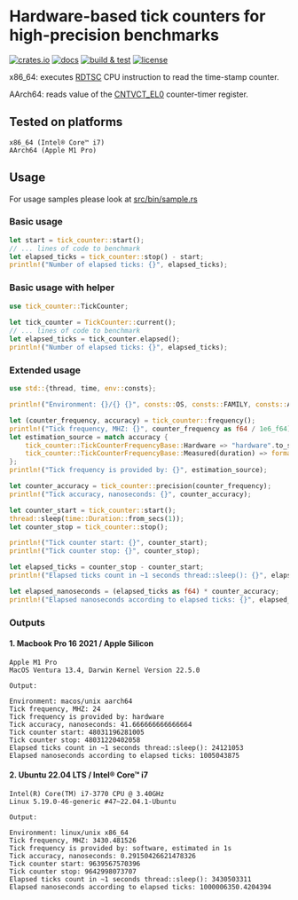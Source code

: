 # Hardware-based tick counters for high-precision benchmarks

[![crates.io](https://img.shields.io/crates/v/tick_counter)](https://crates.io/crates/tick_counter)
[![docs](https://img.shields.io/docsrs/tick_counter)](https://docs.rs/tick_counter/latest/tick_counter/)
[![build & test](https://github.com/sheroz/tick_counter/actions/workflows/ci.yml/badge.svg)](https://github.com/sheroz/tick_counter/actions/workflows/ci.yml)
[![license](https://img.shields.io/github/license/sheroz/tick_counter)](https://github.com/sheroz/tick_counter/blob/main/LICENSE.txt)

x86_64: executes [RDTSC](https://www.intel.com/content/dam/www/public/us/en/documents/white-papers/ia-32-ia-64-benchmark-code-execution-paper.pdf) CPU instruction to read the time-stamp counter.

AArch64: reads value of the [CNTVCT_EL0](https://developer.arm.com/documentation/ddi0595/2021-12/AArch64-Registers/CNTVCT-EL0--Counter-timer-Virtual-Count-register) counter-timer register.

## Tested on platforms

```text
x86_64 (Intel® Core™ i7)
AArch64 (Apple M1 Pro)
```

## Usage

For usage samples please look at [src/bin/sample.rs](src/bin/sample.rs)

### Basic usage

```rust
let start = tick_counter::start();
// ... lines of code to benchmark
let elapsed_ticks = tick_counter::stop() - start;
println!("Number of elapsed ticks: {}", elapsed_ticks);
```

### Basic usage with helper

```rust
use tick_counter::TickCounter;
 
let tick_counter = TickCounter::current();
// ... lines of code to benchmark
let elapsed_ticks = tick_counter.elapsed();
println!("Number of elapsed ticks: {}", elapsed_ticks);
```

### Extended usage

```rust
use std::{thread, time, env::consts};

println!("Environment: {}/{} {}", consts::OS, consts::FAMILY, consts::ARCH);

let (counter_frequency, accuracy) = tick_counter::frequency();
println!("Tick frequency, MHZ: {}", counter_frequency as f64 / 1e6_f64);
let estimation_source = match accuracy {
    tick_counter::TickCounterFrequencyBase::Hardware => "hardware".to_string(),
    tick_counter::TickCounterFrequencyBase::Measured(duration) => format!("software, estimated in {:?}", duration)
};
println!("Tick frequency is provided by: {}", estimation_source);

let counter_accuracy = tick_counter::precision(counter_frequency);
println!("Tick accuracy, nanoseconds: {}", counter_accuracy);

let counter_start = tick_counter::start();
thread::sleep(time::Duration::from_secs(1));
let counter_stop = tick_counter::stop();

println!("Tick counter start: {}", counter_start);
println!("Tick counter stop: {}", counter_stop);

let elapsed_ticks = counter_stop - counter_start;
println!("Elapsed ticks count in ~1 seconds thread::sleep(): {}", elapsed_ticks);

let elapsed_nanoseconds = (elapsed_ticks as f64) * counter_accuracy;
println!("Elapsed nanoseconds according to elapsed ticks: {}", elapsed_nanoseconds);
```

### Outputs

#### 1. Macbook Pro 16 2021 / Apple Silicon

```text
Apple M1 Pro
MacOS Ventura 13.4, Darwin Kernel Version 22.5.0

Output:

Environment: macos/unix aarch64
Tick frequency, MHZ: 24
Tick frequency is provided by: hardware
Tick accuracy, nanoseconds: 41.666666666666664
Tick counter start: 48031196281005
Tick counter stop: 48031220402058
Elapsed ticks count in ~1 seconds thread::sleep(): 24121053
Elapsed nanoseconds according to elapsed ticks: 1005043875
```

#### 2. Ubuntu 22.04 LTS / Intel® Core™ i7

```text
Intel(R) Core(TM) i7-3770 CPU @ 3.40GHz
Linux 5.19.0-46-generic #47~22.04.1-Ubuntu

Output:

Environment: linux/unix x86_64
Tick frequency, MHZ: 3430.481526
Tick frequency is provided by: software, estimated in 1s
Tick accuracy, nanoseconds: 0.29150426621478326
Tick counter start: 9639567570396
Tick counter stop: 9642998073707
Elapsed ticks count in ~1 seconds thread::sleep(): 3430503311
Elapsed nanoseconds according to elapsed ticks: 1000006350.4204394
```
